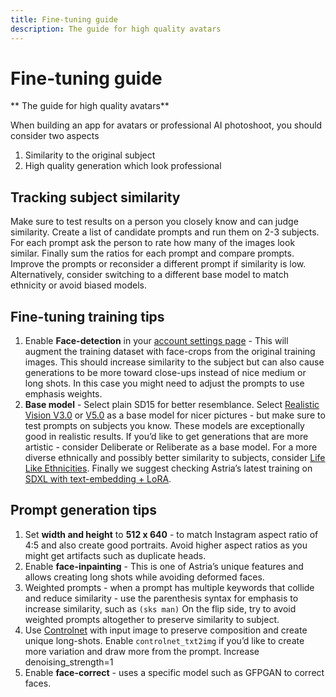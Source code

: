 ```yaml
---
title: Fine-tuning guide
description: The guide for high quality avatars
---
```


# Fine-tuning guide
** The guide for high quality avatars**

When building an app for avatars or professional AI photoshoot, you should consider two aspects

1. Similarity to the original subject
2. High quality generation which look professional

## Tracking subject similarity

Make sure to test results on a person you closely know and can judge similarity. Create a list of candidate prompts and run them on 2-3 subjects. For each prompt ask the person to rate how many of the images look similar. Finally sum the ratios for each prompt and compare prompts. Improve the prompts or reconsider a different prompt if similarity is low. Alternatively, consider switching to a different base model to match ethnicity or avoid biased models.

## Fine-tuning training tips

1. Enable **Face-detection** in your [account settings page](https://www.astria.ai/users/edit#profile) - This will augment the training dataset with face-crops from the original training images. This should increase similarity to the subject but can also cause generations to be more toward close-ups instead of nice medium or long shots. In this case you might need to adjust the prompts to use emphasis weights.
2. **Base model** - Select plain SD15 for better resemblance. Select  [Realistic Vision V3.0](https://www.astria.ai/tunes/627443/prompts) or [V5.0](https://www.astria.ai/gallery/tunes/678865/prompts) as a base model for nicer pictures - but make sure to test prompts on subjects you know. These models are exceptionally good in realistic results. If you’d like to get generations that are more artistic - consider Deliberate or Reliberate as a base model. For a more diverse ethnically and possibly better similarity to subjects, consider [Life Like Ethnicities](https://www.astria.ai/tunes/753832/prompts).
   Finally we suggest checking Astria’s latest training on [SDXL with text-embedding + LoRA](/docs/use-cases/sdxl-training).

## Prompt generation tips

1. Set **width and height** to **512 x 640** - to match Instagram aspect ratio of 4:5 and also create good portraits. Avoid higher aspect ratios as you might get artifacts such as duplicate heads.
2. Enable **face-inpainting** - This is one of Astria’s unique features and allows creating long shots while avoiding deformed faces.
3. Weighted prompts - when a prompt has multiple keywords that collide and reduce similarity - use the parenthesis syntax for emphasis to increase similarity, such as `(sks man)`
   On the flip side, try to avoid weighted prompts altogether to preserve similarity to subject.
4. Use [Controlnet](/docs/use-cases/controlnet) with input image to preserve composition and create unique long-shots. Enable `controlnet_txt2img` if you’d like to create more variation and draw more from the prompt. Increase denoising_strength=1
5. Enable **face-correct** - uses a specific model such as GFPGAN to correct faces. 
